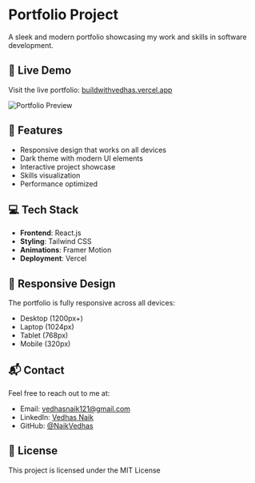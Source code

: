 # Portfolio Project

A sleek and modern portfolio showcasing my work and skills in software development.

## 🔗 Live Demo

Visit the live portfolio: [buildwithvedhas.vercel.app](https://buildwithvedhas.vercel.app/)


![Portfolio Preview](https://raw.githubusercontent.com/NaikVedhas/Portfolio/main/assets/portfolio.png)

## 🚀 Features

- Responsive design that works on all devices
- Dark theme with modern UI elements
- Interactive project showcase
- Skills visualization
- Performance optimized

## 💻 Tech Stack

- **Frontend**: React.js
- **Styling**: Tailwind CSS
- **Animations**: Framer Motion
- **Deployment**: Vercel



## 📱 Responsive Design

The portfolio is fully responsive across all devices:

- Desktop (1200px+)
- Laptop (1024px)
- Tablet (768px)
- Mobile (320px)



## 📬 Contact

Feel free to reach out to me at:
- Email: vedhasnaik121@gmail.com
- LinkedIn: [Vedhas Naik](https://linkedin.com/in/yourprofile)
- GitHub: [@NaikVedhas](https://github.com/yourusername)

## 📄 License

This project is licensed under the MIT License 